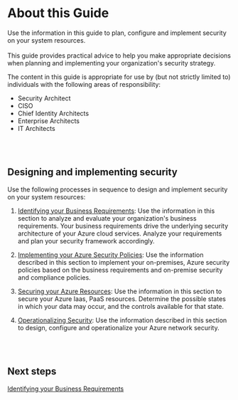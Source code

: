 # About this Guide
Use the information in this guide to plan, configure and implement security on your system resources. 
<br />
<br />
This guide provides practical advice to help you make appropriate decisions when planning and implementing your organization's security strategy. 

The content in this guide is appropriate for use by (but not strictly limited to) individuals with the following areas of responsibility:

   - Security Architect
   - CISO
   - Chief Identity Architects
   - Enterprise Architects 
   - IT Architects 
<br />
<br />

## Designing and implementing security
Use the following processes in sequence to design and implement security on your system resources:

  1. [Identifying your Business Requirements](1.0-Identifying-your-Business-Requirements.md): Use the information in this section to analyze and evaluate your organization's business requirements. Your business requirements drive the underlying security architecture of your Azure cloud services. Analyze your requirements and plan your security framework accordingly.  
	
  2. [Implementing your Azure Security Policies](2.0-Implementing-your-Azure-Security-Policies.md):  Use the information described in this section to implement your on-premises, Azure security policies based on the business requirements and on-premise security and compliance policies.   

  3. [Securing your Azure Resources](3.0-Securing-your-Azure-Resources.md): Use the information in this section to secure your Azure Iaas, PaaS resources. Determine the possible states in which your data may occur, and the controls available for that state.
	
  4. [Operationalizing Security](4.0-Operationalizing-Security.md):  Use the information described in this section to design, configure and operationalize your Azure network security. 

<br />
<br />

## Next steps
[Identifying your Business Requirements](1.0-Identifying-your-Business-Requirements.md)

